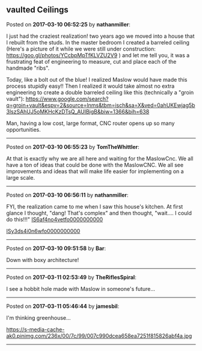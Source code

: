 ## vaulted Ceilings
Posted on **2017-03-10 06:52:25** by **nathanmiller**:

I just had the craziest realization! two years ago we moved into a house that I rebuilt from the studs. In the master bedroom I created a barreled ceiling (Here's a picture of it while we were still under construction: https://goo.gl/photos/YCcbpMpTfKLVZU2V9 ) and let me tell you, it was a frustrating feat of engineering to measure, cut and place each of the handmade "ribs". 

Today, like a bolt out of the blue! I realized Maslow would have made this process stupidly easy!! Then I realized it would take almost no extra engineering to create a double barreled ceiling like this (technically a "groin vault"): https://www.google.com/search?q=groin+vault&espv=2&source=lnms&tbm=isch&sa=X&ved=0ahUKEwjag5b3lszSAhUJ5oMKHcKzDTsQ_AUIBigB&biw=1366&bih=638

Man, having a low cost, large format, CNC router opens up so many opportunities.

---

Posted on **2017-03-10 06:55:23** by **TomTheWhittler**:

At that is exactly why we are all here and waiting for the MaslowCnc. We all have a ton of ideas that could be done with the MaslowCNC. We all see improvements and ideas that will make life easier for implementing on a large scale.

---

Posted on **2017-03-10 06:56:11** by **nathanmiller**:

FYI, the realization came to me when I saw this house's kitchen. At first glance I thought, "dang! That's complex" and then thought, "wait.... I could do this!!!"  [IS6af4no4vetfo0000000000](/images/og/ogde_is6af4no4vetfo0000000000.jpg.jpg) 

 [ISy3ds4i0n6wfo0000000000](/images/3b/3byh_isy3ds4i0n6wfo0000000000.jpg.jpg)

---

Posted on **2017-03-10 09:51:58** by **Bar**:

Down with boxy architecture!

---

Posted on **2017-03-11 02:53:49** by **TheRiflesSpiral**:

I see a hobbit hole made with Maslow in someone's future...

---

Posted on **2017-03-11 05:46:44** by **jamesbil**:

I'm thinking greenhouse... 

https://s-media-cache-ak0.pinimg.com/236x/00/7c/99/007c990dcea658ea7251f815826abf4a.jpg

---

